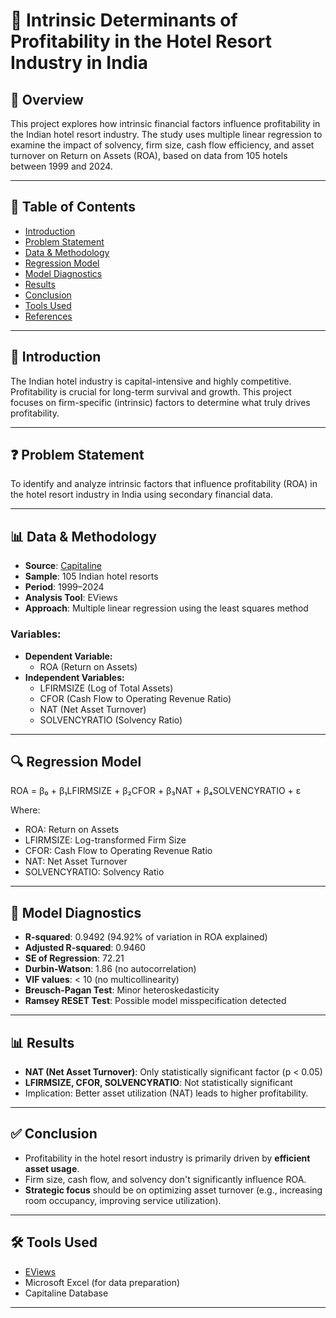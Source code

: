 # 🏨 Intrinsic Determinants of Profitability in the Hotel Resort Industry in India

## 📌 Overview
This project explores how intrinsic financial factors influence profitability in the Indian hotel resort industry. The study uses multiple linear regression to examine the impact of solvency, firm size, cash flow efficiency, and asset turnover on Return on Assets (ROA), based on data from 105 hotels between 1999 and 2024.

---

## 📂 Table of Contents
- [Introduction](#introduction)
- [Problem Statement](#problem-statement)
- [Data & Methodology](#data--methodology)
- [Regression Model](#regression-model)
- [Model Diagnostics](#model-diagnostics)
- [Results](#results)
- [Conclusion](#conclusion)
- [Tools Used](#tools-used)
- [References](#references)

---

## 📖 Introduction
The Indian hotel industry is capital-intensive and highly competitive. Profitability is crucial for long-term survival and growth. This project focuses on firm-specific (intrinsic) factors to determine what truly drives profitability.

---

## ❓ Problem Statement
To identify and analyze intrinsic factors that influence profitability (ROA) in the hotel resort industry in India using secondary financial data.

---

## 📊 Data & Methodology
- **Source**: [Capitaline](https://awsone.capitaline.com)
- **Sample**: 105 Indian hotel resorts
- **Period**: 1999–2024
- **Analysis Tool**: EViews
- **Approach**: Multiple linear regression using the least squares method

### Variables:
- **Dependent Variable:**
  - ROA (Return on Assets)
- **Independent Variables:**
  - LFIRMSIZE (Log of Total Assets)
  - CFOR (Cash Flow to Operating Revenue Ratio)
  - NAT (Net Asset Turnover)
  - SOLVENCYRATIO (Solvency Ratio)

---

## 🔍 Regression Model

ROA = β₀ + β₁LFIRMSIZE + β₂CFOR + β₃NAT + β₄SOLVENCYRATIO + ε


Where:
- ROA: Return on Assets
- LFIRMSIZE: Log-transformed Firm Size
- CFOR: Cash Flow to Operating Revenue Ratio
- NAT: Net Asset Turnover
- SOLVENCYRATIO: Solvency Ratio

---

## 🧪 Model Diagnostics
- **R-squared**: 0.9492 (94.92% of variation in ROA explained)
- **Adjusted R-squared**: 0.9460
- **SE of Regression**: 72.21
- **Durbin-Watson**: 1.86 (no autocorrelation)
- **VIF values**: < 10 (no multicollinearity)
- **Breusch-Pagan Test**: Minor heteroskedasticity
- **Ramsey RESET Test**: Possible model misspecification detected

---

## 📊 Results
- **NAT (Net Asset Turnover)**: Only statistically significant factor (p < 0.05)
- **LFIRMSIZE, CFOR, SOLVENCYRATIO**: Not statistically significant
- Implication: Better asset utilization (NAT) leads to higher profitability.

---

## ✅ Conclusion
- Profitability in the hotel resort industry is primarily driven by **efficient asset usage**.
- Firm size, cash flow, and solvency don't significantly influence ROA.
- **Strategic focus** should be on optimizing asset turnover (e.g., increasing room occupancy, improving service utilization).

---

## 🛠️ Tools Used
- [EViews](https://www.eviews.com/)
- Microsoft Excel (for data preparation)
- Capitaline Database


---
